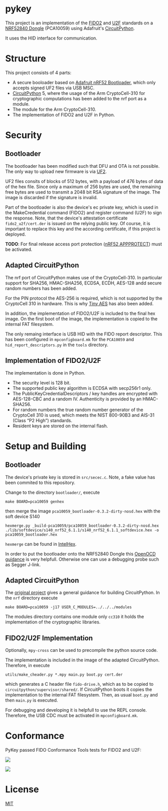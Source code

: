 # pykey
This project is an implementation of the [FIDO2](https://fidoalliance.org/specs/fido-v2.0-ps-20190130/fido-client-to-authenticator-protocol-v2.0-ps-20190130.html) and [U2F](https://fidoalliance.org/specs/fido-u2f-v1.2-ps-20170411/fido-u2f-bt-protocol-v1.2-ps-20170411.htmlhttps://fidoalliance.org/specs/fido-u2f-v1.2-ps-20170411/fido-u2f-bt-protocol-v1.2-ps-20170411.html) standards on a [NRF52840 Dongle](https://www.nordicsemi.com/?sc_itemid=%7BCDCCA013-FE4C-4655-B20C-1557AB6568C9%7D) (PCA10059) using Adafruit's [CircuitPython](https://circuitpython.org/).

It uses the HID interface for communication.

# Structure
This project consists of 4 parts:
  * A secure booloader based on [Adafruit nRF52 Bootloader](https://github.com/adafruit/Adafruit_nRF52_Bootloader), which only accepts signed UF2 files via USB MSC.
  * [CircuitPython](https://github.com/adafruit/circuitpython) 5, where the usage of the Arm CryptoCell-310 for cryptographic computations has been added to the nrf port as a module.
  * The module for the Arm CryptoCell-310.
  * The implementation of FIDO2 and U2F in Python.

# Security
## Bootloader
The bootloader has been modified such that DFU and OTA is not possible. The only way to upload new firmware is via [UF2](https://github.com/Microsoft/uf2).

UF2 files consits of blocks of 512 bytes, with a payload of 476 bytes of data of the hex file. Since only a maximum of 256 bytes are used, the remaining free bytes are used to transmit a 2048 bit RSA signature of the image. The image is discarded if the signature is invalid.

Part of the bootloader is also the device's ec private key, which is used in the MakeCredential command (FIDO2) and register command (U2F) to sign the response. Note, that the device's attestation certificate `fido2_u2f/cert.der` is issued on the relying public key. Of course, it is important to replace this key and the according certificate, if this project is deployed.

**TODO**: For final release access port protection ([nRF52 APPPROTECT](https://infocenter.nordicsemi.com/index.jsp?topic=%2Fcom.nordic.infocenter.nrf52832.ps.v1.1%2Fdif.html&cp=2_2_0_15_1&anchor=concept_udr_mns_1s)) must be activated.

## Adapted CircuitPython
The nrf port of CircuitPython makes use of the CryptoCell-310. In particular support for SHA256, HMAC-SHA256, ECDSA, ECDH, AES-128 andd secure random numbers has been added.

For the PIN protocol the AES-256 is required, which is not supported by the CryptoCell 310 in hardware. This is why [Tiny AES](https://github.com/kokke/tiny-AES-c) has also been added.

In addition, the implementation of FIDO2/U2F is included to the final hex image. On the first boot of the image, the implementation is copied to the internal FAT filesystem.

The only remaing interface is USB HID with the FIDO report descriptor. This has been configured in `mpconfigboard.mk` for the `PCA10059` and `hid_report_descriptors.py` in the `tools` directory.

## Implementation of FIDO2/U2F
The implementation is done in Python.

 * The security level is 128 bit.
 * The supported public key algorithm is ECDSA with secp256r1 only.
 * The PublicKeyCredentialDescriptors / key handles are encrypted with AES-128-CBC and a random IV. Authenticity is provided by an HMAC-SHA256.
 * For random numbers the true random number generator of the CryptoCell 310 is used, which meets the NIST 800-90B3 and AIS-31 (Class “P2 High”) standards.
 * Resident keys are stored on the internal flash.

# Setup and Building

## Bootloader
The device's private key is stored in `src/secec.c`. Note, a fake value has been commited to this repository.

Change to the directory `bootloader/`, execute

`make BOARD=pca10059 genhex`

then merge the image `pca10059_bootloader-0.3.2-dirty-nosd.hex` with the soft device S140

`hexmerge.py _build-pca10059/pca10059_bootloader-0.3.2-dirty-nosd.hex ./lib/softdevice/s140_nrf52_6.1.1/s140_nrf52_6.1.1_softdevice.hex -o pca10059_bootloader.hex`

`hexmerge` can be found in [IntelHex](https://pypi.org/project/IntelHex/).

In order to put the bootloader onto the NRF52840 Dongle this [OpenOCD guidance](https://www.rototron.info/circuitpython-nrf52840-dongle-openocd-pi-tutorial/) is very helpfull. Otherwise one can use a debugging probe such as Segger J-link.

## Adapted CircuitPython
The [original project](https://github.com/adafruit/circuitpython) gives a general guidance for building CircuitPython. In the `nrf` directory execute

`make BOARD=pca10059 -j17 USER_C_MODULES=../../../modules`

The modules directory contains one module only `cc310` it holds the implementation of the cryptographic libraries.

## FIDO2/U2F Implementation
Optionally, `mpy-cross` can be used to precompile the python source code.

The implementation is included in the image of the adapted CircuitPython. Therefore, in execute

`utils/make_cheader.py *.mpy main.py boot.py cert.der`

which generates a C header file `fido-drive.h`, which as to be copied to `circuitpython/supervisor/shared/`. If CircuitPython boots it copies the implementation to the internal FAT filesystem. Then, as usual `boot.py` and then `main.py` is executed.

For debugging and developing it is helpfull to use the REPL console. Therefore, the USB CDC must be activated in `mpconfigboard.mk`.

# Conformance
PyKey passed FIDO Conformance Tools tests for FIDO2 and U2F:

![](https://github.com/pmvr/pykey/blob/master/FIDO2-Conformance-Tools-Passed.png)

![](https://github.com/pmvr/pykey/blob/master/U2F-Conformance-Tools-Passed.png)


# License

[MIT](https://opensource.org/licenses/MIT)
